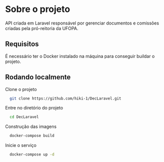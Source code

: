 # Sobre o projeto

API criada em Laravel responsável por gerenciar documentos e comissões criadas pela pró-reitoria da UFOPA.



## Requisitos
É necessário ter o Docker instalado na máquina para conseguir buildar o projeto.
## Rodando localmente

Clone o projeto

```bash
  git clone https://github.com/hiki-1/DecLaravel.git
```

Entre no diretório do projeto

```bash
  cd DecLaravel
```

Construção das imagens

```bash
  docker-compose build
```

Inicie o serviço

```bash
  docker-compose up -d
```
